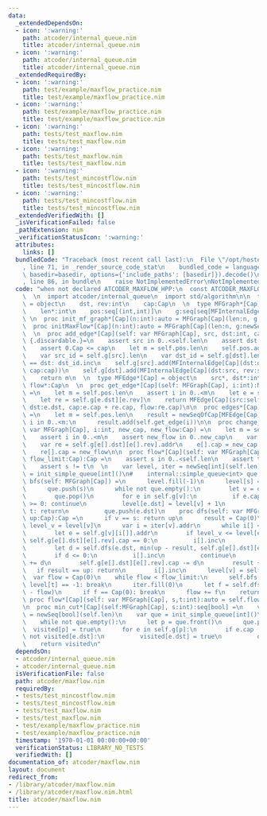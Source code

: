 ```yaml
---
data:
  _extendedDependsOn:
  - icon: ':warning:'
    path: atcoder/internal_queue.nim
    title: atcoder/internal_queue.nim
  - icon: ':warning:'
    path: atcoder/internal_queue.nim
    title: atcoder/internal_queue.nim
  _extendedRequiredBy:
  - icon: ':warning:'
    path: test/example/maxflow_practice.nim
    title: test/example/maxflow_practice.nim
  - icon: ':warning:'
    path: test/example/maxflow_practice.nim
    title: test/example/maxflow_practice.nim
  - icon: ':warning:'
    path: tests/test_maxflow.nim
    title: tests/test_maxflow.nim
  - icon: ':warning:'
    path: tests/test_maxflow.nim
    title: tests/test_maxflow.nim
  - icon: ':warning:'
    path: tests/test_mincostflow.nim
    title: tests/test_mincostflow.nim
  - icon: ':warning:'
    path: tests/test_mincostflow.nim
    title: tests/test_mincostflow.nim
  _extendedVerifiedWith: []
  _isVerificationFailed: false
  _pathExtension: nim
  _verificationStatusIcon: ':warning:'
  attributes:
    links: []
  bundledCode: "Traceback (most recent call last):\n  File \"/opt/hostedtoolcache/Python/3.9.6/x64/lib/python3.9/site-packages/onlinejudge_verify/documentation/build.py\"\
    , line 71, in _render_source_code_stat\n    bundled_code = language.bundle(stat.path,\
    \ basedir=basedir, options={'include_paths': [basedir]}).decode()\n  File \"/opt/hostedtoolcache/Python/3.9.6/x64/lib/python3.9/site-packages/onlinejudge_verify/languages/nim.py\"\
    , line 86, in bundle\n    raise NotImplementedError\nNotImplementedError\n"
  code: "when not declared ATCODER_MAXFLOW_HPP:\n  const ATCODER_MAXFLOW_HPP* = 1\n\
    \  \n  import atcoder/internal_queue\n  import std/algorithm\n\n  type MFInternalEdge[Cap]\
    \ = object\n    dst, rev:int\n    cap:Cap\n  \n  type MFGraph*[Cap] = object\n\
    \    len*:int\n    pos:seq[(int,int)]\n    g:seq[seq[MFInternalEdge[Cap]]]\n \
    \ \n  proc init_mf_graph*[Cap](n:int):auto = MFGraph[Cap](len:n, g:newSeq[seq[MFInternalEdge[Cap]]](n))\n\
    \  proc initMaxFlow*[Cap](n:int):auto = MFGraph[Cap](len:n, g:newSeq[seq[MFInternalEdge[Cap]]](n))\n\
    \  \n  proc add_edge*[Cap](self: var MFGraph[Cap], src, dst:int, cap:Cap):int\
    \ {.discardable.}=\n    assert src in 0..<self.len\n    assert dst in 0..<self.len\n\
    \    assert 0.Cap <= cap\n    let m = self.pos.len\n    self.pos.add((src, self.g[src].len))\n\
    \    var src_id = self.g[src].len\n    var dst_id = self.g[dst].len\n    if src\
    \ == dst: dst_id.inc\n    self.g[src].add(MFInternalEdge[Cap](dst:dst, rev:dst_id,\
    \ cap:cap))\n    self.g[dst].add(MFInternalEdge[Cap](dst:src, rev:src_id, cap:0))\n\
    \    return m\n  \n  type MFEdge*[Cap] = object\n    src*, dst*:int\n    cap*,\
    \ flow*:Cap\n  \n  proc get_edge*[Cap](self: MFGraph[Cap], i:int):MFEdge[Cap]\
    \ =\n    let m = self.pos.len\n    assert i in 0..<m\n    let e = self.g[self.pos[i][0]][self.pos[i][1]]\n\
    \    let re = self.g[e.dst][e.rev]\n    return MFEdge[Cap](src:self.pos[i][0],\
    \ dst:e.dst, cap:e.cap + re.cap, flow:re.cap)\n\n  proc edges*[Cap](self: MFGraph[Cap]):seq[MFEdge[Cap]]\
    \ =\n    let m = self.pos.len\n    result = newSeqOfCap[MFEdge[Cap]](m)\n    for\
    \ i in 0..<m:\n      result.add(self.get_edge(i))\n\n  proc change_edge*[Cap](self:\
    \ var MFGraph[Cap], i:int, new_cap, new_flow:Cap) =\n    let m = self.pos.len\n\
    \    assert i in 0..<m\n    assert new_flow in 0..new_cap\n    var e = self.g[self.pos[i][0]][self.pos[i][1]].addr\n\
    \    var re = self.g[e[].dst][e[].rev].addr\n    e[].cap = new_cap - new_flow\n\
    \    re[].cap = new_flow\n\n  proc flow*[Cap](self: var MFGraph[Cap], s, t:int,\
    \ flow_limit:Cap):Cap =\n    assert s in 0..<self.len\n    assert t in 0..<self.len\n\
    \    assert s != t\n  \n    var level, iter = newSeq[int](self.len)\n    var que\
    \ = init_simple_queue[int]()\n#    internal::simple_queue<int> que;\n  \n    proc\
    \ bfs(self: MFGraph[Cap]) =\n      level.fill(-1)\n      level[s] = 0\n      que.clear()\n\
    \      que.push(s)\n      while not que.empty():\n        let v = que.front()\n\
    \        que.pop()\n        for e in self.g[v]:\n          if e.cap == 0 or level[e.dst]\
    \ >= 0: continue\n          level[e.dst] = level[v] + 1\n          if e.dst ==\
    \ t: return\n          que.push(e.dst)\n    proc dfs(self: var MFGraph[Cap], v:int,\
    \ up:Cap):Cap =\n      if v == s: return up\n      result = Cap(0)\n      let\
    \ level_v = level[v]\n      var i = iter[v].addr\n      while i[] < self.g[v].len:\n\
    \        let e = self.g[v][i[]].addr\n        if level_v <= level[e[].dst] or\
    \ self.g[e[].dst][e[].rev].cap == 0:\n          i[].inc\n          continue\n\
    \        let d = self.dfs(e.dst, min(up - result, self.g[e[].dst][e[].rev].cap))\n\
    \        if d <= 0:\n          i[].inc\n          continue\n        self.g[v][i[]].cap\
    \ += d\n        self.g[e[].dst][e[].rev].cap -= d\n        result += d\n     \
    \   if result == up: return\n        i[].inc\n      level[v] = self.len\n\n  \
    \  var flow = Cap(0)\n    while flow < flow_limit:\n      self.bfs()\n      if\
    \ level[t] == -1: break\n      iter.fill(0)\n      let f = self.dfs(t, flow_limit\
    \ - flow)\n      if f == Cap(0): break\n      flow += f\n    return flow\n\n \
    \ proc flow*[Cap](self: var MFGraph[Cap], s,t:int):auto = self.flow(s, t, Cap.high)\n\
    \n  proc min_cut*[Cap](self:MFGraph[Cap], s:int):seq[bool] =\n    var visited\
    \ = newSeq[bool](self.len)\n    var que = init_simple_queue[int]()\n    que.push(s)\n\
    \    while not que.empty():\n      let p = que.front()\n      que.pop()\n    \
    \  visited[p] = true\n      for e in self.g[p]:\n        if e.cap != Cap(0) and\
    \ not visited[e.dst]:\n          visited[e.dst] = true\n          que.push(e.dst)\n\
    \    return visited\n"
  dependsOn:
  - atcoder/internal_queue.nim
  - atcoder/internal_queue.nim
  isVerificationFile: false
  path: atcoder/maxflow.nim
  requiredBy:
  - tests/test_mincostflow.nim
  - tests/test_mincostflow.nim
  - tests/test_maxflow.nim
  - tests/test_maxflow.nim
  - test/example/maxflow_practice.nim
  - test/example/maxflow_practice.nim
  timestamp: '1970-01-01 00:00:00+00:00'
  verificationStatus: LIBRARY_NO_TESTS
  verifiedWith: []
documentation_of: atcoder/maxflow.nim
layout: document
redirect_from:
- /library/atcoder/maxflow.nim
- /library/atcoder/maxflow.nim.html
title: atcoder/maxflow.nim
---
```

